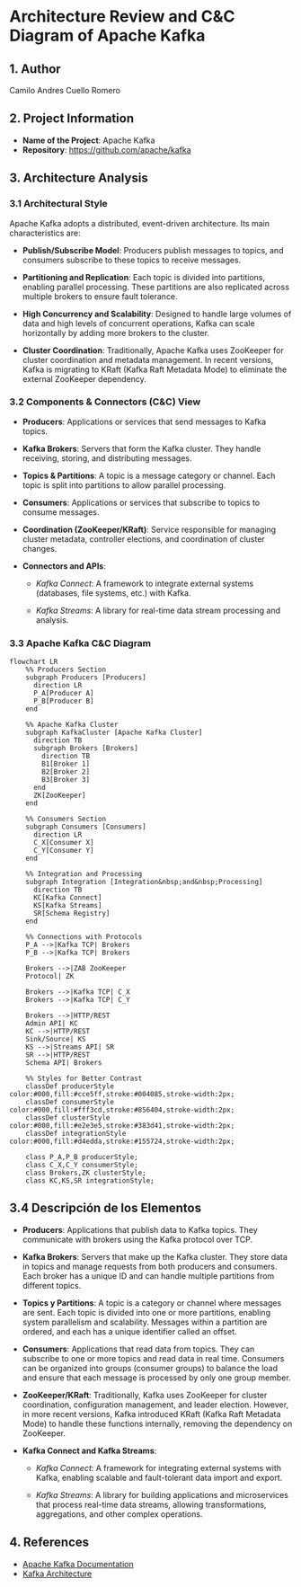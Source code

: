 # Architecture Review and C&C Diagram of Apache Kafka
## 1. Author
Camilo Andres Cuello Romero

## 2. Project Information

- **Name of the Project**: Apache Kafka
- **Repository**: https://github.com/apache/kafka

## 3. Architecture Analysis

### 3.1 Architectural Style

Apache Kafka adopts a distributed, event-driven architecture. Its main characteristics are:

- **Publish/Subscribe Model**: Producers publish messages to topics, and consumers subscribe to these topics to receive messages.

- **Partitioning and Replication**: Each topic is divided into partitions, enabling parallel processing. These partitions are also replicated across multiple brokers to ensure fault tolerance.

- **High Concurrency and Scalability**: Designed to handle large volumes of data and high levels of concurrent operations, Kafka can scale horizontally by adding more brokers to the cluster.

- **Cluster Coordination**: Traditionally, Apache Kafka uses ZooKeeper for cluster coordination and metadata management. In recent versions, Kafka is migrating to KRaft (Kafka Raft Metadata Mode) to eliminate the external ZooKeeper dependency.

### 3.2 Components & Connectors (C&C) View

- **Producers**: Applications or services that send messages to Kafka topics.

- **Kafka Brokers**: Servers that form the Kafka cluster. They handle receiving, storing, and distributing messages.

- **Topics & Partitions**: A topic is a message category or channel. Each topic is split into partitions to allow parallel processing.

- **Consumers**: Applications or services that subscribe to topics to consume messages.

- **Coordination (ZooKeeper/KRaft)**: Service responsible for managing cluster metadata, controller elections, and coordination of cluster changes.

- **Connectors and APIs**:

  - *Kafka Connect*: A framework to integrate external systems (databases, file systems, etc.) with Kafka.

  - *Kafka Streams*: A library for real-time data stream processing and analysis.

### 3.3 Apache Kafka C&C Diagram

```mermaid
flowchart LR
    %% Producers Section
    subgraph Producers [Producers]
      direction LR
      P_A[Producer A]
      P_B[Producer B]
    end

    %% Apache Kafka Cluster
    subgraph KafkaCluster [Apache Kafka Cluster]
      direction TB
	  subgraph Brokers [Brokers]
		direction TB
		B1[Broker 1]
		B2[Broker 2]
		B3[Broker 3]
	  end
      ZK[ZooKeeper]
    end

    %% Consumers Section
    subgraph Consumers [Consumers]
      direction LR
      C_X[Consumer X]
      C_Y[Consumer Y]
    end

    %% Integration and Processing
    subgraph Integration [Integration&nbsp;and&nbsp;Processing]
      direction TB
      KC[Kafka Connect]
      KS[Kafka Streams]
      SR[Schema Registry]
    end

    %% Connections with Protocols
    P_A -->|Kafka TCP| Brokers
    P_B -->|Kafka TCP| Brokers

    Brokers -->|ZAB ZooKeeper 
	Protocol| ZK

    Brokers -->|Kafka TCP| C_X
    Brokers -->|Kafka TCP| C_Y

    Brokers -->|HTTP/REST 
	Admin API| KC
    KC -->|HTTP/REST 
	Sink/Source| KS
    KS -->|Streams API| SR
    SR -->|HTTP/REST 
	Schema API| Brokers

    %% Styles for Better Contrast
    classDef producerStyle color:#000,fill:#cce5ff,stroke:#004085,stroke-width:2px;
    classDef consumerStyle color:#000,fill:#fff3cd,stroke:#856404,stroke-width:2px;
    classDef clusterStyle color:#000,fill:#e2e3e5,stroke:#383d41,stroke-width:2px;
    classDef integrationStyle color:#000,fill:#d4edda,stroke:#155724,stroke-width:2px;

    class P_A,P_B producerStyle;
    class C_X,C_Y consumerStyle;
    class Brokers,ZK clusterStyle;
    class KC,KS,SR integrationStyle;

```

## 3.4 Descripción de los Elementos
- **Producers**: Applications that publish data to Kafka topics. They communicate with brokers using the Kafka protocol over TCP.

- **Kafka Brokers**: Servers that make up the Kafka cluster. They store data in topics and manage requests from both producers and consumers. Each broker has a unique ID and can handle multiple partitions from different topics.

- **Topics y Partitions**: A topic is a category or channel where messages are sent. Each topic is divided into one or more partitions, enabling system parallelism and scalability. Messages within a partition are ordered, and each has a unique identifier called an offset.

- **Consumers**: Applications that read data from topics. They can subscribe to one or more topics and read data in real time. Consumers can be organized into groups (consumer groups) to balance the load and ensure that each message is processed by only one group member.

- **ZooKeeper/KRaft**: Traditionally, Kafka uses ZooKeeper for cluster coordination, configuration management, and leader election. However, in more recent versions, Kafka introduced KRaft (Kafka Raft Metadata Mode) to handle these functions internally, removing the dependency on ZooKeeper.

- **Kafka Connect and Kafka Streams**:

	- *Kafka Connect*: A framework for integrating external systems with Kafka, enabling scalable and fault-tolerant data import and export.

	- *Kafka Streams*: A library for building applications and microservices that process real-time data streams, allowing transformations, aggregations, and other complex operations.

## 4. References
- [Apache Kafka Documentation](https://kafka.apache.org/documentation/)
- [Kafka Architecture](https://medium.com/@cobch7/kafka-architecture-43333849e0f4)
